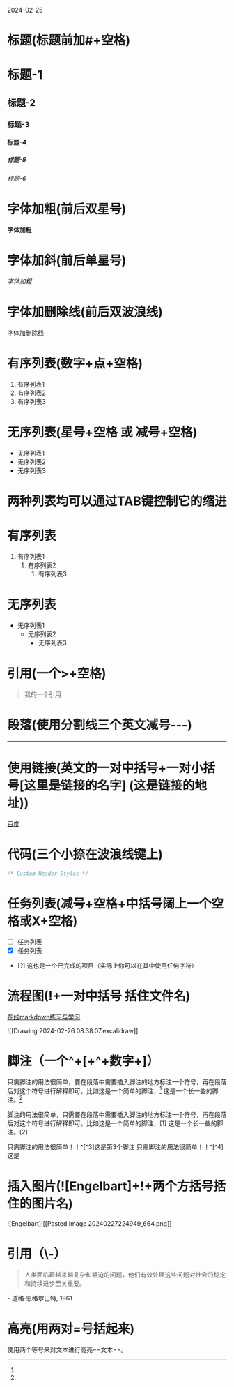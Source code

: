 2024-02-25
# 标题(标题前加#+空格)
# 标题-1
## 标题-2
### 标题-3
#### 标题-4
##### 标题-5
###### 标题-6

# 字体加粗(前后双星号)
**字体加粗**
# 字体加斜(前后单星号)
*字体加粗*
# 字体加删除线(前后双波浪线)
~~字体加删除线~~

# 有序列表(数字+点+空格)
1. 有序列表1
2. 有序列表2
3. 有序列表3
# 无序列表(星号+空格 或 减号+空格)

* 无序列表1
* 无序列表2
* 无序列表3
# 两种列表均可以通过TAB键控制它的缩进
# 有序列表
1. 有序列表1
	1. 有序列表2
		1. 有序列表3
# 无序列表

* 无序列表1
	* 无序列表2
		* 无序列表3

# 引用(一个>+空格)
> 我的一个引用

# 段落(使用分割线三个英文减号---)
---
# 使用链接(英文的一对中括号+一对小括号[这里是链接的名字] (这是链接的地址))
[百度](https://www.baidu.com)

# 代码(三个小捺在波浪线键上)


```css
/* Custom Header Styles */

```

# 任务列表(减号+空格+中括号阔上一个空格或X+空格)
- [ ] 任务列表
- [x] 任务列表
- [?] 这也是一个已完成的项目（实际上你可以在其中使用任何字符）

# 流程图(!+一对中括号 括住文件名)

[在线markdown练习与学习](https://www.zybuluo.com/mdeditor)

![[Drawing 2024-02-26 08.38.07.excalidraw]]
# 脚注（一个^+[+^+数字+]）

只需脚注的用法很简单，要在段落中需要插入脚注的地方标注一个符号，再在段落后对这个符号进行解释即可。比如这是一个简单的脚注，[^1] 这是一个长一些的脚注。[^长脚注]

[^1]: 
[^长脚注]:
脚注的用法很简单，只需要在段落中需要插入脚注的地方标注一个符号，再在段落后对这个符号进行解释即可。比如这是一个简单的脚注，[1] 这是一个长一些的脚注。[2]

只需脚注的用法很简单！！^[^3]这是第3个脚注
只需脚注的用法很简单！！^[^4]这是


# 插入图片(![Engelbart]+!+两个方括号括住的图片名)
![Engelbart]![[Pasted Image 20240227224949_664.png]]

# 引用（\\-）
> 人类面临着越来越复杂和紧迫的问题，他们有效处理这些问题对社会的稳定和持续进步至关重要。

\- 道格·恩格尔巴特, 1961

# 高亮(用两对=号括起来)
使用两个等号来对文本进行高亮==文本==。

